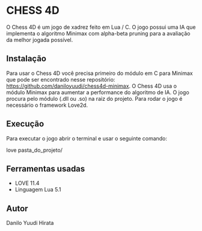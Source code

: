 # CHESS 4D
O Chess 4D é um jogo de xadrez feito em Lua / C. O jogo possui uma IA que implementa o algoritmo Minimax com alpha-beta pruning para a avaliação da melhor jogada possível.

## Instalação
Para usar o Chess 4D você precisa primeiro do módulo em C para Minimax que pode ser encontrado nesse repositório: https://github.com/daniloyuudi/chess4d-minimax. O Chess 4D usa o módulo Minimax para aumentar a performance do algoritmo de IA. O jogo procura pelo módulo (.dll ou .so) na raiz do projeto. Para rodar o jogo é necessário o framework Love2d.

## Execução
Para executar o jogo abrir o terminal e usar o seguinte comando:

love pasta_do_projeto/

## Ferramentas usadas
- LOVE 11.4
- Linguagem Lua 5.1

## Autor
Danilo Yuudi Hirata